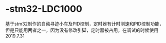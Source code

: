 # -stm32-LDC1000
基于stm32制作的自动寻迹小车及PID控制，定时器有计时测速和PID控制功能，但是只能用两者之一，因为没有修改引脚，定时器被占用，在调试的时候使用
2019.7.31
